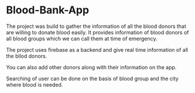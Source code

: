 # Blood-Bank-App

The project was build to gather the information of all the blood donors that are willing to donate blood easily.
It provides information of blood donors of all blood groups which we can call them at time of emergency.

The project uses firebase  as a backend and give real time information of all the bllod donors.

You can also add other donors along with their information on the app.

Searching of user can be done on the basis of blood group and the city where blood is needed.

